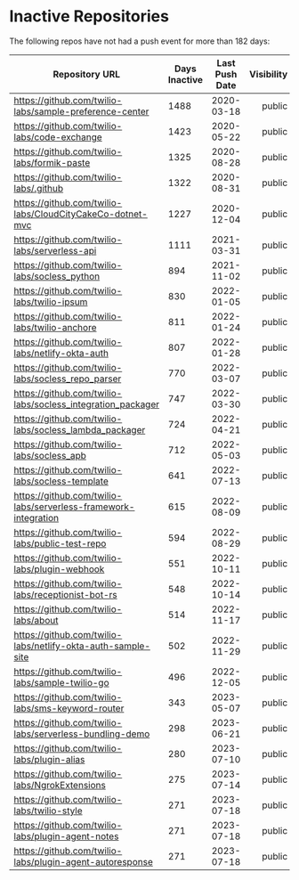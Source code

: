 # Inactive Repositories

The following repos have not had a push event for more than 182 days:

| Repository URL | Days Inactive | Last Push Date | Visibility |
| --- | --- | --- | ---: |
| https://github.com/twilio-labs/sample-preference-center | 1488 | 2020-03-18 | public |
| https://github.com/twilio-labs/code-exchange | 1423 | 2020-05-22 | public |
| https://github.com/twilio-labs/formik-paste | 1325 | 2020-08-28 | public |
| https://github.com/twilio-labs/.github | 1322 | 2020-08-31 | public |
| https://github.com/twilio-labs/CloudCityCakeCo-dotnet-mvc | 1227 | 2020-12-04 | public |
| https://github.com/twilio-labs/serverless-api | 1111 | 2021-03-31 | public |
| https://github.com/twilio-labs/socless_python | 894 | 2021-11-02 | public |
| https://github.com/twilio-labs/twilio-ipsum | 830 | 2022-01-05 | public |
| https://github.com/twilio-labs/twilio-anchore | 811 | 2022-01-24 | public |
| https://github.com/twilio-labs/netlify-okta-auth | 807 | 2022-01-28 | public |
| https://github.com/twilio-labs/socless_repo_parser | 770 | 2022-03-07 | public |
| https://github.com/twilio-labs/socless_integration_packager | 747 | 2022-03-30 | public |
| https://github.com/twilio-labs/socless_lambda_packager | 724 | 2022-04-21 | public |
| https://github.com/twilio-labs/socless_apb | 712 | 2022-05-03 | public |
| https://github.com/twilio-labs/socless-template | 641 | 2022-07-13 | public |
| https://github.com/twilio-labs/serverless-framework-integration | 615 | 2022-08-09 | public |
| https://github.com/twilio-labs/public-test-repo | 594 | 2022-08-29 | public |
| https://github.com/twilio-labs/plugin-webhook | 551 | 2022-10-11 | public |
| https://github.com/twilio-labs/receptionist-bot-rs | 548 | 2022-10-14 | public |
| https://github.com/twilio-labs/about | 514 | 2022-11-17 | public |
| https://github.com/twilio-labs/netlify-okta-auth-sample-site | 502 | 2022-11-29 | public |
| https://github.com/twilio-labs/sample-twilio-go | 496 | 2022-12-05 | public |
| https://github.com/twilio-labs/sms-keyword-router | 343 | 2023-05-07 | public |
| https://github.com/twilio-labs/serverless-bundling-demo | 298 | 2023-06-21 | public |
| https://github.com/twilio-labs/plugin-alias | 280 | 2023-07-10 | public |
| https://github.com/twilio-labs/NgrokExtensions | 275 | 2023-07-14 | public |
| https://github.com/twilio-labs/twilio-style | 271 | 2023-07-18 | public |
| https://github.com/twilio-labs/plugin-agent-notes | 271 | 2023-07-18 | public |
| https://github.com/twilio-labs/plugin-agent-autoresponse | 271 | 2023-07-18 | public |
